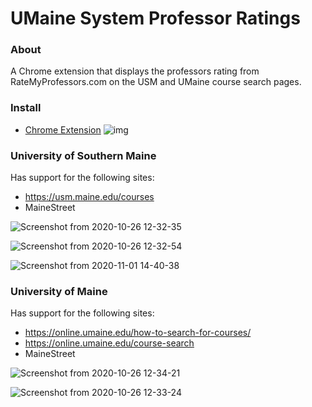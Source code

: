 # UMaine System Professor Ratings

### About

A Chrome extension that displays the professors rating from RateMyProfessors.com on the USM and UMaine course search pages.

### Install
- [Chrome Extension](https://chrome.google.com/webstore/detail/umaine-system-professor-r/mpfmbeejjndjkpmfohjkfiabhofjmolj)
![img](https://img.shields.io/chrome-web-store/v/mpfmbeejjndjkpmfohjkfiabhofjmolj.svg?label=%20)

 ### University of Southern Maine
 Has support for the following sites:
 - https://usm.maine.edu/courses
 - MaineStreet
 
![Screenshot from 2020-10-26 12-32-35](https://user-images.githubusercontent.com/35780502/97200493-aae39f00-1787-11eb-9c17-948b6ad290ae.png)

![Screenshot from 2020-10-26 12-32-54](https://user-images.githubusercontent.com/35780502/97200489-a9b27200-1787-11eb-8268-8570f7417c38.png)

![Screenshot from 2020-11-01 14-40-38](https://user-images.githubusercontent.com/35780502/97816915-f8b84580-1c66-11eb-96c7-4c45d7851326.png)

### University of Maine
 Has support for the following sites:
 - https://online.umaine.edu/how-to-search-for-courses/ 
 - https://online.umaine.edu/course-search
 - MaineStreet

![Screenshot from 2020-10-26 12-34-21](https://user-images.githubusercontent.com/35780502/97200553-bcc54200-1787-11eb-8b20-d9f4224ae37a.png)

![Screenshot from 2020-10-26 12-33-24](https://user-images.githubusercontent.com/35780502/97200555-bdf66f00-1787-11eb-9883-68e644ce81cc.png)



